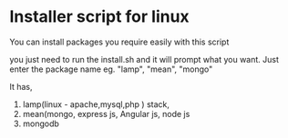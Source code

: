 # Installer script for linux

You can install packages you require easily with this script

you just need to run the install.sh and it will prompt what you want.
Just enter the package name eg. "lamp", "mean", "mongo"

It has,

1. lamp(linux - apache,mysql,php ) stack, 
2. mean(mongo, express js, Angular js, node js
3. mongodb
